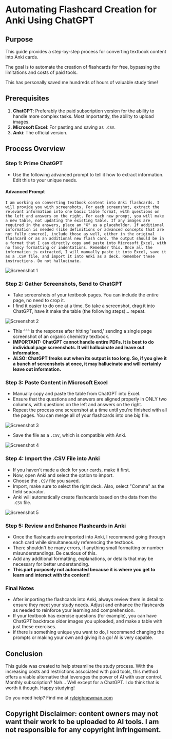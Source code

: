 
# Automating Flashcard Creation for Anki Using ChatGPT

## Purpose

This guide provides a step-by-step process for converting textbook content into Anki cards.

The goal is to automate the creation of flashcards for free, bypassing the limitations and costs of paid tools.

This has personally saved me hundreds of hours of valuable study time!

## Prerequisites

1. **ChatGPT**: Preferably the paid subscription version for the ability to handle more complex tasks. Most importantly, the ability to upload images.
2. **Microsoft Excel**: For pasting and saving as `.CSV`.
3. **Anki**: The official version.

## Process Overview

### Step 1: Prime ChatGPT
- Use the following advanced prompt to tell it how to extract information. Edit this to your unique needs.

#### Advanced Prompt
```
I am working on converting textbook content into Anki flashcards. I will provide you with screenshots. For each screenshot, extract the relevant information into one basic table format, with questions on the left and answers on the right. For each new prompt, you will make a new table, not updating the existing table. If any images are required in the answers, place an "X" as a placeholder. If additional information is needed (like definitions or advanced concepts that are not fully covered), include those as well, either in the original flashcard or as an additional new flash card. The output should be in a format that I can directly copy and paste into Microsoft Excel, with no fancy formatting or indentations. Remember this. Once all the information is extracted, I will manually paste it into Excel, save it as a .CSV file, and import it into Anki as a deck. Remember these instructions. Do not hallucinate.
```

![Screenshot 1](images/1.png)
### Step 2: Gather Screenshots, Send to ChatGPT
- Take screenshots of your textbook pages. You can include the entire page, no need to crop it.
- I find it easier to do one at a time. So take a screenshot, drag it into ChatGPT, have it make the table (the following steps)... repeat.
  
![Screenshot 2](images/2.png)
- This ^^^ is the response after hitting 'send,' sending a single page screenshot of an organic chemistry textbook.
- **IMPORTANT: ChatGPT cannot handle entire PDFs. It is best to do individual page screenshots. It will hallucinate and leave out information.**
- **ALSO: ChatGPT freaks out when its output is too long. So, if you give it a bunch of screenshots at once, it may hallucinate and will certainly leave out information.**

### Step 3: Paste Content in Microsoft Excel

- Manually copy and paste the table from ChatGPT into Excel.
- Ensure that the questions and answers are aligned properly in ONLY two columns, with questions on the left and answers on the right.
- Repeat the process one screenshot at a time until you're finished with all the pages. You can merge all of your flashcards into one big file.

![Screenshot 3](images/3.png)

- Save the file as a `.CSV`, which is compatible with Anki.

![Screenshot 4](images/4.png)

### Step 4: Import the .CSV File into Anki
- If you haven't made a deck for your cards, make it first.
- Now, open Anki and select the option to import.
- Choose the `.CSV` file you saved.
- Import, make sure to select the right deck. Also, select "Comma" as the field separator.
- Anki will automatically create flashcards based on the data from the `.CSV` file.

![Screenshot 5](images/5.png)

### Step 5: Review and Enhance Flashcards in Anki
- Once the flashcards are imported into Anki, I recommend going through each card while simultaneously referencing the textbook.
- There shouldn't be many errors, if anything small formatting or number misunderstandings. Be cautious of this.
- Add any additional formatting, explanations, or details that may be necessary for better understanding.
- **This part purposely not automated because it is where you get to learn and interact with the content!**

### Final Notes
- After importing the flashcards into Anki, always review them in detail to ensure they meet your study needs. Adjust and enhance the flashcards as needed to reinforce your learning and comprehension.
- If your textbook has exercise questions (for example), you can have ChatGPT backtrace older images you uploaded, and make a table with just these exercises.
- if there is something unique you want to do, I recommend changing the prompts or making your own and giving it a go! AI is very capable.

## Conclusion

This guide was created to help streamline the study process. With the increasing costs and restrictions associated with paid tools, this method offers a viable alternative that leverages the power of AI with user control. Monthly subscription? Nah... Well except for a ChatGPT. I do think that is worth it though. Happy studying!

Do you need help? Find me at [ryleighnewman.com](https://ryleighnewman.com)

## Copyright Disclaimer: content owners may not want their work to be uploaded to AI tools. I am not responsible for any copyright infringement.
